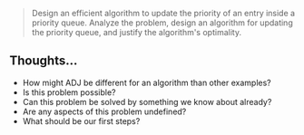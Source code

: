
> Design an efficient algorithm to update the priority of an entry inside a priority queue. Analyze the problem, design an algorithm for updating the priority queue, and justify the algorithm's optimality.

## Thoughts...

- How might ADJ be different for an algorithm than other examples?
- Is this problem possible?
- Can this problem be solved by something we know about already?
- Are any aspects of this problem undefined?
- What should be our first steps?
